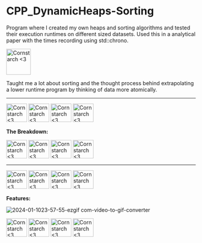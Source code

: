 # CPP_DynamicHeaps-Sorting
  Program where I created my own heaps and sorting algorithms and tested their execution runtimes on different sized datasets. Used this in a analytical paper with the times recording using std::chrono.
  
  <img src="https://github.com/Kingerthanu/CPP_DynamicHeaps-Sorting/assets/76754592/dc884d16-8a0e-4a4c-a564-6a1a2a09933e" alt="Cornstarch <3" width="65" height="69">

  Taught me a lot about sorting and the thought process behind extrapolating a lower runtime program by thinking of data more atomically.


----------------------------------------------

<img src="https://github.com/Kingerthanu/CPP_DynamicHeaps-Sorting/assets/76754592/256f3316-46f5-4b2d-9880-e4eb29fb2511" alt="Cornstarch <3" width="55" height="49"> <img src="https://github.com/Kingerthanu/CPP_DynamicHeaps-Sorting/assets/76754592/256f3316-46f5-4b2d-9880-e4eb29fb2511" alt="Cornstarch <3" width="55" height="49"> <img src="https://github.com/Kingerthanu/CPP_DynamicHeaps-Sorting/assets/76754592/256f3316-46f5-4b2d-9880-e4eb29fb2511" alt="Cornstarch <3" width="55" height="49"> <img src="https://github.com/Kingerthanu/CPP_DynamicHeaps-Sorting/assets/76754592/256f3316-46f5-4b2d-9880-e4eb29fb2511" alt="Cornstarch <3" width="55" height="49">



**The Breakdown:**



<img src="https://github.com/Kingerthanu/CPP_DynamicHeaps-Sorting/assets/76754592/e3b55ec2-c305-40c1-805e-f3d91817baea" alt="Cornstarch <3" width="55" height="49"> <img src="https://github.com/Kingerthanu/CPP_DynamicHeaps-Sorting/assets/76754592/e3b55ec2-c305-40c1-805e-f3d91817baea" alt="Cornstarch <3" width="55" height="49"> <img src="https://github.com/Kingerthanu/CPP_DynamicHeaps-Sorting/assets/76754592/e3b55ec2-c305-40c1-805e-f3d91817baea" alt="Cornstarch <3" width="55" height="49"> <img src="https://github.com/Kingerthanu/CPP_DynamicHeaps-Sorting/assets/76754592/e3b55ec2-c305-40c1-805e-f3d91817baea" alt="Cornstarch <3" width="55" height="49">



----------------------------------------------

<img src="https://github.com/Kingerthanu/CPP_DynamicHeaps-Sorting/assets/76754592/bee54769-c9ba-415c-8b5d-49fdfc9bd756" alt="Cornstarch <3" width="55" height="49"> <img src="https://github.com/Kingerthanu/CPP_DynamicHeaps-Sorting/assets/76754592/bee54769-c9ba-415c-8b5d-49fdfc9bd756" alt="Cornstarch <3" width="55" height="49"> <img src="https://github.com/Kingerthanu/CPP_DynamicHeaps-Sorting/assets/76754592/bee54769-c9ba-415c-8b5d-49fdfc9bd756" alt="Cornstarch <3" width="55" height="49"> <img src="https://github.com/Kingerthanu/CPP_DynamicHeaps-Sorting/assets/76754592/bee54769-c9ba-415c-8b5d-49fdfc9bd756" alt="Cornstarch <3" width="55" height="49">



**Features:**


![2024-01-1023-57-55-ezgif com-video-to-gif-converter](https://github.com/Kingerthanu/CPP_DynamicHeaps-Sorting/assets/76754592/62b6403b-73a4-4f43-82b7-03ef93f10c89)


<img src="https://github.com/Kingerthanu/CPP_DynamicHeaps-Sorting/assets/76754592/81d01d5a-b6ba-47dd-9391-7b37d26f4c37" alt="Cornstarch <3" width="55" height="49"> <img src="https://github.com/Kingerthanu/CPP_DynamicHeaps-Sorting/assets/76754592/81d01d5a-b6ba-47dd-9391-7b37d26f4c37" alt="Cornstarch <3" width="55" height="49"> <img src="https://github.com/Kingerthanu/CPP_DynamicHeaps-Sorting/assets/76754592/81d01d5a-b6ba-47dd-9391-7b37d26f4c37" alt="Cornstarch <3" width="55" height="49"> <img src="https://github.com/Kingerthanu/CPP_DynamicHeaps-Sorting/assets/76754592/81d01d5a-b6ba-47dd-9391-7b37d26f4c37" alt="Cornstarch <3" width="55" height="49">
